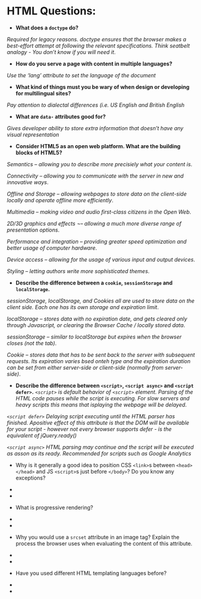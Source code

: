 # HTML Questions:

* **What does a `doctype` do?**

*Required for legacy reasons. doctype ensures that the browser makes a best-effort attempt at following the relevant specifications. 
Think seatbelt analogy - You don’t know if you will need it*.

* **How do you serve a page with content in multiple languages?**

*Use the ‘lang’ attribute to set the language of the document*

* **What kind of things must you be wary of when design or developing for multilingual sites?**

*Pay attention to dialectal differences (i.e. US English and British English*

* **What are `data-` attributes good for?**

*Gives developer ability to store extra information that doesn’t have any visual representation*

* **Consider HTML5 as an open web platform. What are the building blocks of HTML5?**

*Semantics – allowing you to describe more precisiely what your content is*.

*Connectivity – allowing you to communicate with the server in new and innovative ways*.

*Offline and Storage – allowing webpages to store data on the client-side locally and operate offline more efficiently*.

*Multimedia – making video and audio first-class citizens in the Open Web*.

*2D/3D graphics and effects ¬– allowing a much more diverse range of presentation options*.

*Performance and integration – providing greater speed optimization and better usage of computer hardware*.

*Device access – allowing for the usage of various input and output devices*.

*Styling – letting authors write more sophisticated themes*.

* **Describe the difference between a `cookie`, `sessionStorage` and `localStorage`.**

*sessionStorage, localStorage, and Cookies all are used to store data on the client side. Each one has its own storage and expiration limit*.

*localStorage – stores data with no expiration date, and gets cleared only through Javascript, or clearing the Browser Cache / locally stored data*.

*sessionStorage – similar to localStorage but expires when the browser closes (not the tab)*.

*Cookie – stores data that has to be sent back to the server with subsequent requests. Its expiration varies bsed onteh type and the expiration duration can be set from either server-side or client-side (normally from server-side)*.




* **Describe the difference between `<script>`, `<script async>` and `<script defer>`.**
*`<script>` is default behavior of `<script>` element. Parsing of the HTML code pauses while the script is executing. For slow servers and heavy scripts this means that isplaying the webpage will be delayed*.

*`<script defer>` Delaying script executing until the HTML parser has finished. Apositive effect of this attribute is that the DOM will be available for your script - however not every browser supports defer - is the equivalent of jQuery.ready()*

*`<script async>` HTML parsing may continue and the script will be executed as asson as its ready. Recommended for scripts such as Google Analytics*

* Why is it generally a good idea to position CSS `<link>`s between `<head></head>` and JS `<script>`s just before `</body>`? Do you know any exceptions?
*
*

* What is progressive rendering?
*
*

* Why you would use a `srcset` attribute in an image tag? Explain the process the browser uses when evaluating the content of this attribute.

*
*

* Have you used different HTML templating languages before?

*
*

